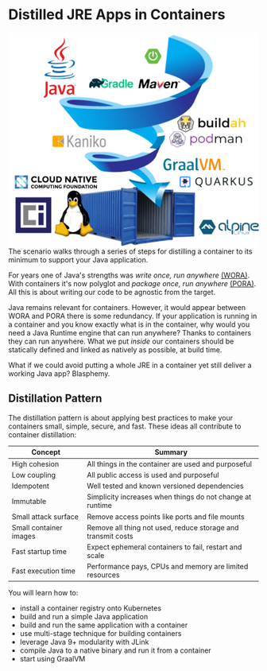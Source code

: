 # Distilled JRE Apps in Containers #

<img align="right" src="./assets/java-distillation.png" width="500">

The scenario walks through a series of steps for distilling a container to its minimum to support your Java application.

For years one of Java's strengths was _write once, run anywhere_ [(WORA)](https://en.wikipedia.org/wiki/Write_once,_run_anywhere). With containers it's now polyglot and _package once, run anywhere_ [(PORA)](https://www.theserverside.com/feature/How-the-Docker-Engine-simplifies-DevOps-from-staging-to-deployment). All this is about writing our code to be agnostic from the target.

Java remains relevant for containers. However, it would appear between WORA and PORA there is some redundancy. If your application is running in a container and you know exactly what is in the container, why would you need a Java Runtime engine that can run anywhere? Thanks to containers they can run anywhere. What we put _inside_ our containers should be statically defined and linked as natively as possible, at build time.

What if we could avoid putting a whole JRE in a container yet still deliver a working Java app? Blasphemy.

## Distillation Pattern ##

The distillation pattern is about applying best practices to make your containers small, simple, secure, and fast. These ideas all contribute to container distillation:

| Concept                | Summary                                                      |
|------------------------|--------------------------------------------------------------|
| High cohesion          | All things in the container are used and purposeful          |
| Low coupling           | All public access is used and purposeful                     |
| Idempotent             | Well tested and known versioned dependencies                 |
| Immutable              | Simplicity increases when things do not change at runtime    |
| Small attack surface   | Remove access points like ports and file mounts              |
| Small container images | Remove all thing not used, reduce storage and transmit costs |
| Fast startup time      | Expect ephemeral containers to fail, restart and scale       |
| Fast execution time    | Performance pays, CPUs and memory are limited resources      |

You will learn how to:

- install a container registry onto Kubernetes
- build and run a simple Java application
- build and run the same application with a container
- use multi-stage technique for building containers
- leverage Java 9+ modularity with JLink
- compile Java to a native binary and run it from a container
- start using GraalVM
